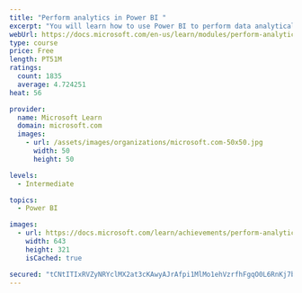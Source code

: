```yaml
---
title: "Perform analytics in Power BI "
excerpt: "You will learn how to use Power BI to perform data analytical functions, how to identify outliers in your data, how to group data together, and how to bin data for analysis. You will also learn how to perform time series analysis. Finally, you will work with advanced analytic features of Power BI, such as Quick Insights, AI Insights, and the Analyze feature."
webUrl: https://docs.microsoft.com/en-us/learn/modules/perform-analytics-power-bi/
type: course
price: Free
length: PT51M
ratings:
  count: 1835
  average: 4.724251
heat: 56

provider:
  name: Microsoft Learn
  domain: microsoft.com
  images:
    - url: /assets/images/organizations/microsoft.com-50x50.jpg
      width: 50
      height: 50

levels:
  - Intermediate

topics:
  - Power BI

images:
  - url: https://docs.microsoft.com/learn/achievements/perform-analytics-power-bi-social.png
    width: 643
    height: 321
    isCached: true

secured: "tCNtITIxRVZyNRYclMX2at3cKAwyAJrAfpi1MlMo1ehVzrfhFgqO0L6RnKj7b6ln7tWiWfyXcuTLzydmgKJw22sIPFi/Ah99X0wNPr1/RQGEcjisb9IlGS1uO9ZAIMjeFbYO/R868ZmXPIG6T9PY7qIiqgrg1cxgQ6SfU/5AM4ons22wHJ4tott1moxKPCVAEfeqVU+6MnZ3ondUbPaDLnK+Z8PkbXcJRemhtHXhE0KdTbXplbWb8mGXt+8x1L9TKVW9LkBLQMW062g+XStEAaaTr7iXHYMKS9G1nLbyVmyvb8Rac1nB4NaYJLsKlX8vTwRf4hfyayOCRa0LQxvCUgXiVQ+//N7jQ4IgLc7AMbfATyxNns4i9nHzon5V+6Zx8ETmjylDknSWd04GiDMwtVpvtYRANtB4mr0MEIoATIE=;tJD1TBGFzY+Irxrb37QvAg=="
---
```


